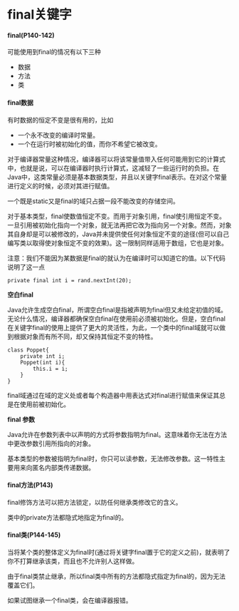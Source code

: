 # final关键字

#### final\(P140-142\)

可能使用到final的情况有以下三种

* 数据
* 方法
* 类

#### final数据

有时数据的恒定不变是很有用的，比如

* 一个永不改变的编译时常量。
* 一个在运行时被初始化的值，而你不希望它被改变。

对于编译器常量这种情况，编译器可以将该常量值带入任何可能用到它的计算式中，也就是说，可以在编译器时执行计算式，这减轻了一些运行时的负担。在Java中，这类常量必须是基本数据类型，并且以关键字final表示。在对这个常量进行定义的时候，必须对其进行赋值。

一个既是static又是final的域只占据一段不能改变的存储空间。

对于基本类型，final使数值恒定不变。而用于对象引用，final使引用恒定不变。一旦引用被初始化指向一个对象，就无法再把它改为指向另一个对象。然而，对象其自身却是可以被修改的，Java并未提供使任何对象恒定不变的途径\(但可以自己编写类以取得使对象恒定不变的效果\)。这一限制同样适用于数组，它也是对象。

注意：我们不能因为某数据是final的就认为在编译时可以知道它的值。以下代码说明了这一点

```text
private final int i = rand.nextInt(20);
```

**空白final**

Java允许生成空白final，所谓空白final是指被声明为final但又未给定初值的域。无论什么情况，编译器都确保空白final在使用前必须被初始化。但是，空白final在关键字final的使用上提供了更大的灵活性，为此，一个类中的final域就可以做到根据对象而有所不同，却又保持其恒定不变的特性。

```text
class Poppet{
    private int i;
    Poppet(int i){
        this.i = i;
    }
}
```

final域通过在域的定义处或者每个构造器中用表达式对final进行赋值来保证其总是在使用前被初始化。

**final 参数**

Java允许在参数列表中以声明的方式将参数指明为final。这意味着你无法在方法中更改参数引用所指向的对象。

基本类型的参数被指明为final时，你只可以读参数，无法修改参数。这一特性主要用来向匿名内部类传递数据。

#### final方法\(P143\)

final修饰方法可以把方法锁定，以防任何继承类修改它的含义。

类中的private方法都隐式地指定为final的。

#### final类\(P144-145\)

当将某个类的整体定义为final时\(通过将关键字final置于它的定义之前\)，就表明了你不打算继承该类，而且也不允许别人这样做。

由于final类禁止继承，所以final类中所有的方法都隐式指定为final的，因为无法覆盖它们。

如果试图继承一个final类，会在编译器报错。

